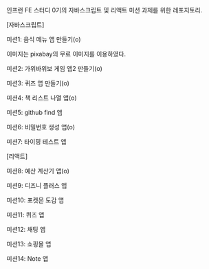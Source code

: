 인프런 FE 스터디 0기의 자바스크립트 및 리액트 미션 과제를 위한 레포지토리.

[자바스크립트]

미션1: 음식 메뉴 앱 만들기(o)

이미지는 pixabay의 무료 이미지를 이용하였다.

미션2: 가위바위보 게임 앱2 만들기(o)

미션3: 퀴즈 앱 만들기(o)

미션4: 책 리스트 나열 앱(o)

미션5: github find 앱

미션6: 비밀번호 생성 앱(o)

미션7: 타이핑 테스트 앱

[리액트]

미션8: 예산 계산기 앱(o)

미션9: 디즈니 플러스 앱

미션10: 포켓몬 도감 앱

미션11: 퀴즈 앱

미션12: 채팅 앱

미션13: 쇼핑몰 앱

미션14: Note 앱
